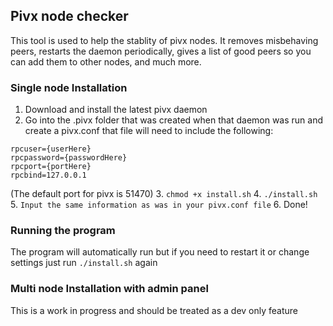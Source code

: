 ## Pivx node checker

This tool is used to help the stablity of pivx nodes. It removes misbehaving peers, restarts the daemon periodically, gives a list of good peers so you can add them to other nodes, and much more.

### Single node Installation
1. Download and install the latest pivx daemon
2. Go into the .pivx folder that was created when that daemon was run and create a pivx.conf that file will need to include the following:
```
rpcuser={userHere}
rpcpassword={passwordHere}
rpcport={portHere}
rpcbind=127.0.0.1
```
(The default port for pivx is 51470)
3. `chmod +x install.sh`
4. `./install.sh`
5. `Input the same information as was in your pivx.conf file`
6. Done!

### Running the program
The program will automatically run but if you need to restart it or change settings just run
`./install.sh`
again


### Multi node Installation with admin panel
This is a work in progress and should be treated as a dev only feature